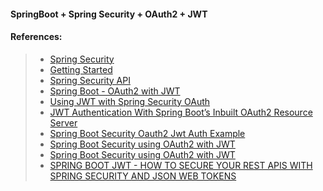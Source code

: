 #### SpringBoot + Spring Security + OAuth2 + JWT

#### References:
> - [Spring Security](https://spring.io/projects/spring-security#support)
> - [Getting Started](https://docs.spring.io/spring-security/reference/index.html)
> - [Spring Security API](https://docs.spring.io/spring-security/site/docs/current/api/)
> - [Spring Boot - OAuth2 with JWT](https://www.tutorialspoint.com/spring_boot/spring_boot_oauth2_with_jwt.htm)
> - [Using JWT with Spring Security OAuth](https://www.baeldung.com/spring-security-oauth-jwt)
> - [JWT Authentication With Spring Boot’s Inbuilt OAuth2 Resource Server](https://medium.com/swlh/stateless-jwt-authentication-with-spring-boot-a-better-approach-1f5dbae6c30f)
> - [Spring Boot Security Oauth2 Jwt Auth Example](https://www.devglan.com/spring-security/spring-boot-oauth2-jwt-example)
> - [Spring Boot Security using OAuth2 with JWT](https://www.pixeltrice.com/spring-boot-security-using-oauth2-with-jwt/)
> - [Spring Boot Security using OAuth2 with JWT](https://www.linkedin.com/pulse/spring-boot-security-using-oauth2-jwt-pallavi-more/)
> - [SPRING BOOT JWT - HOW TO SECURE YOUR REST APIS WITH SPRING SECURITY AND JSON WEB TOKENS](https://www.danvega.dev/blog/2022/09/06/spring-security-jwt/)
